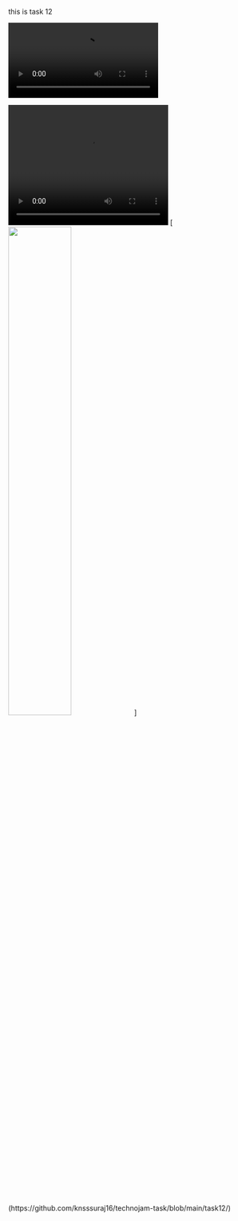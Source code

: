 this is task 12

![](video2.mp4)

<video width="320" height="240" controls>
  <source src="video2.mp4" type="video/mp4">
</video>
[<img src="https://img.youtube.com/vi/<VIDEO ID>/maxresdefault.jpg" width="50%">](https://github.com/knsssuraj16/technojam-task/blob/main/task12/)
